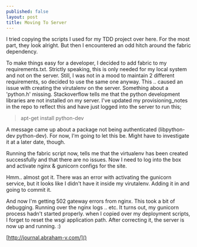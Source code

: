 ```yaml
---
published: false
layout: post
title: Moving To Server
---
```


I tried copying the scripts I used for my TDD project over here. For the most part, they look alright. But then I encountered an odd hitch around the fabric dependency. 

To make things easy for a developer, I decided to add fabric to my requirements.txt. Strictly speaking, this is only needed for my local system and not on the server. Still, I was not in a mood to maintain 2 different requirements, so decided to use the same one anyway. This .. caused an issue with creating the virutalenv on the server. Something about a 'python.h' missing. Stackoverflow tells me that the python development libraries are not installed on my server. I've updated my provisioning_notes in the repo to reflect this and have just logged into the server to run this;

> apt-get install python-dev

A message came up about a package not being authenticated (libpython-dev python-dev). For now, I'm going to let this be. Might have to investigate it at a later date, though. 

Running the fabric script now, tells me that the virtualenv has been created successfully and that there are no issues. Now I need to log into the box and activate nginx & gunicorn configs for the site.

Hmm.. almost got it. There was an error with activating the gunicorn service, but it looks like I didn't have it inside my virutalenv. Adding it in and going to commit it. 

And now I'm getting 502 gateway errors from nginx. This took a bit of debugging. Running over the nginx logs .. etc. It turns out, my gunicorn process hadn't started properly. when I copied over my deployment scripts, I forget to reset the wsgi application path. After correcting it, the server is now up and running. :)

[http://journal.abraham-v.com/]()


